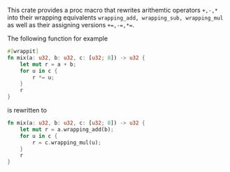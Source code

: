 This crate provides a proc macro that rewrites arithemtic operators `+,-,*` into their wrapping equivalents `wrapping_add, wrapping_sub, wrapping_mul` as well as their assigning versions `+=,-=,*=`.

The following function for example
````Rust
#[wrappit]
fn mix(a: u32, b: u32, c: [u32; 8]) -> u32 {
    let mut r = a + b;
    for u in c {
        r *= u;
    }
    r
}
````
is rewritten to
````Rust
fn mix(a: u32, b: u32, c: [u32; 8]) -> u32 {
    let mut r = a.wrapping_add(b);
    for u in c {
        r = c.wrapping_mul(u);
    }
    r
}